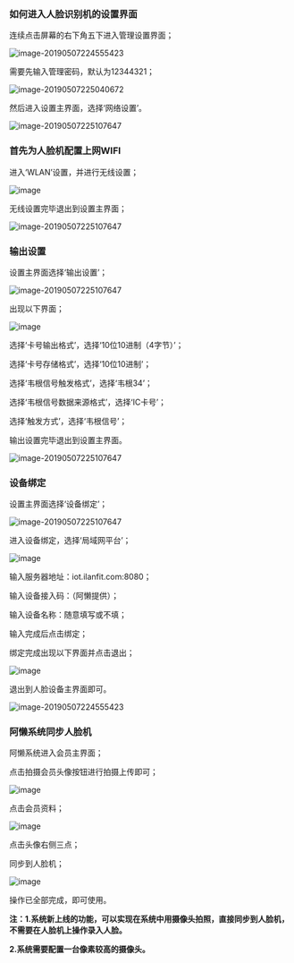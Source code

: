 ### 如何进入人脸识别机的设置界面

连续点击屏幕的右下角五下进入管理设置界面；

![image-20190507224555423](../assets/face/image-20190507224555423.png)

需要先输入管理密码，默认为12344321；

![image-20190507225040672](../assets/face/image-20190507225040672.png)

然后进入设置主界面，选择‘网络设置’。

![image-20190507225107647](../assets/face/image-20190507225107647.png)

### 首先为人脸机配置上网WIFI

进入‘WLAN’设置，并进行无线设置；

![image](../assets/face/1.jpg)

无线设置完毕退出到设置主界面；

![image-20190507225107647](../assets/face/image-20190507225107647.png)

### 输出设置

设置主界面选择‘输出设置’；

![image-20190507225107647](../assets/face/image-20190507225107647.png)

出现以下界面；

![image](../assets/face/7.jpg)

选择‘卡号输出格式’，选择‘10位10进制（4字节）’；

选择‘卡号存储格式’，选择‘10位10进制’；

选择‘韦根信号触发格式’，选择‘韦根34’；

选择‘韦根信号数据来源格式’，选择‘IC卡号’；

选择‘触发方式’，选择‘韦根信号’；

输出设置完毕退出到设置主界面。

![image-20190507225107647](../assets/face/image-20190507225107647.png)

### 设备绑定

设置主界面选择‘设备绑定’；

![image-20190507225107647](../assets/face/image-20190507225107647.png)

进入设备绑定，选择‘局域网平台’；

![image](../assets/face/8.jpg)

输入服务器地址：iot.ilanfit.com:8080；

输入设备接入码：（阿懒提供）；

输入设备名称：随意填写或不填；

输入完成后点击绑定；

绑定完成出现以下界面并点击退出；

![image](../assets/face/9.jpg)

退出到人脸设备主界面即可。

![image-20190507224555423](../assets/face/image-20190507224555423.png)

### 阿懒系统同步人脸机

阿懒系统进入会员主界面；

点击拍摄会员头像按钮进行拍摄上传即可；

![image](../assets/face/10.png)

点击会员资料；

![image](../assets/face/11.png)

点击头像右侧三点；

同步到人脸机；

![image](../assets/face/12.png)

操作已全部完成，即可使用。



**注：1.系统新上线的功能，可以实现在系统中用摄像头拍照，直接同步到人脸机，不需要在人脸机上操作录入人脸。** 

**2.系统需要配置一台像素较高的摄像头。**



